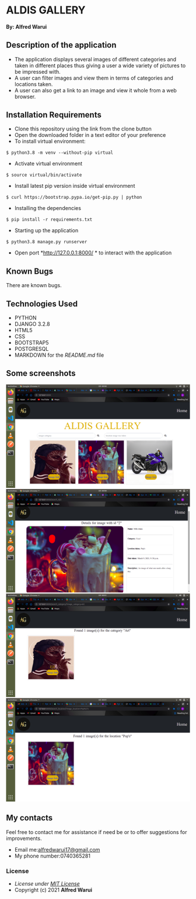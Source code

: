 # ALDIS GALLERY
#### By: **Alfred Warui**
## Description of the application
- The application displays several images of different categories and taken in different places thus giving a user a wide variety of pictures to be impressed with.
- A user can filter images and view them in terms of categories and locations taken.
- A user can also get a link to an image and view it whole from a web browser.
## Installation Requirements
* Clone this repository using the link from the clone button
* Open the downloaded folder in a text editor of your preference
* To install virtual environment:
```
$ python3.8 -m venv --without-pip virtual
```
* Activate virtual environment
```
$ source virtual/bin/activate
```
* Install latest pip version inside virtual environment
```
$ curl https://bootstrap.pypa.io/get-pip.py | python
```
* Installing the dependencies
```
$ pip install -r requirements.txt
```
* Starting up the application
```
$ python3.8 manage.py runserver
```

* Open port *http://127.0.0.1:8000/ * to interact with the application
  
## Known Bugs
There are known bugs.
## Technologies Used
* PYTHON
* DJANGO 3.2.8
* HTML5
* CSS
* BOOTSTRAP5
* POSTGRESQL
* MARKDOWN for the *README.md* file
## Some screenshots
<img src="./screenshots/pic1.png" alt="gallery" />
<img src="./screenshots/pic2.png" alt="gallery" />
<img src="./screenshots/pic3.png" alt="gallery" />
<img src="./screenshots/pic4.png" alt="gallery" />

## My contacts
Feel free to contact me for assistance if need be or to offer suggestions for improvements.

- Email me:alfredwarui17@gmail.com
- My phone number:0740365281
### License
* *License under [MIT License](LICENSE)*
* Copyright (c) 2021 **Alfred Warui**

